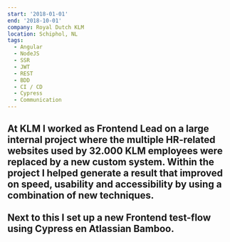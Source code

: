 ```yaml
---
start: '2018-01-01'
end: '2018-10-01'
company: Royal Dutch KLM
location: Schiphol, NL
tags:
  - Angular
  - NodeJS
  - SSR
  - JWT
  - REST
  - BDD
  - CI / CD
  - Cypress
  - Communication
---
```

At KLM I worked as Frontend Lead on a large internal project where the multiple HR-related websites used by 32.000 KLM employees were replaced by a new custom system. Within the project I helped generate a result that improved on speed, usability and accessibility by using a combination of new techniques.<br><br>Next to this I set up a new Frontend test-flow using Cypress en Atlassian Bamboo.
---